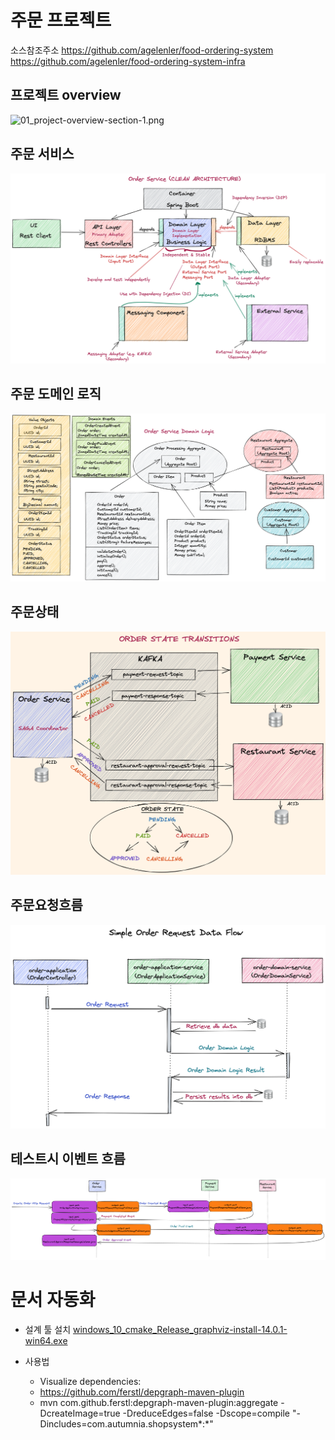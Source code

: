 # 주문 프로젝트
소스참조주소
https://github.com/agelenler/food-ordering-system
https://github.com/agelenler/food-ordering-system-infra

## 프로젝트 overview
![01_project-overview-section-1.png](01_project-overview-section-1.png)

## 주문 서비스
![02_order-service-hexagonal-section-2-share.png](02_order-service-hexagonal-section-2-share.png)

## 주문 도메인 로직 
![03_order-service-domain-logic-oncourse.png](03_order-service-domain-logic-oncourse.png)

## 주문상태
![04_order-state-transitions.png](04_order-state-transitions.png)

## 주문요청흐름
![05_order-request-simple-flow.png](05_order-request-simple-flow.png)

## 테스트시 이벤트 흐름
![06_event-flow-with-ports.png](06_event-flow-with-ports.png)

# 문서 자동화 
* 설계 툴 설치
[windows_10_cmake_Release_graphviz-install-14.0.1-win64.exe](windows_10_cmake_Release_graphviz-install-14.0.1-win64.exe)

* 사용법
  - Visualize dependencies:
  - https://github.com/ferstl/depgraph-maven-plugin
  - mvn com.github.ferstl:depgraph-maven-plugin:aggregate -DcreateImage=true -DreduceEdges=false -Dscope=compile "-Dincludes=com.autumnia.shopsystem*:*"



